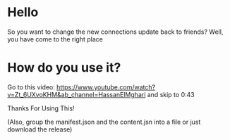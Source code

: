 # Hello

So you want to change the new connections update back to friends? Well, you have come to the right place

# How do you use it?

Go to this video: https://www.youtube.com/watch?v=Zt_6UXvoKHM&ab_channel=HassanElMghari and skip to 0:43

Thanks For Using This!

(Also, group the manifest.json and the content.jsn into a file or just download the release)
